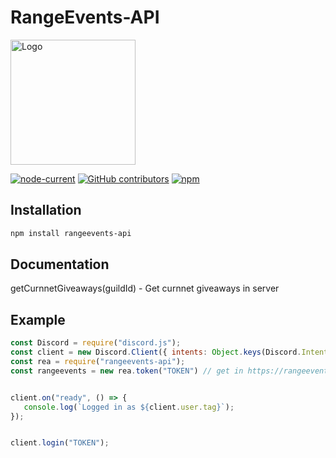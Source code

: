 # RangeEvents-API

<img src="https://cdn.discordapp.com/avatars/931173019764817930/050bab3f08fe84b1d87922d6d4f89b0d.png" alt="Logo" width="200"/>    
   
[![node-current](https://img.shields.io/node/v/rangeevents-api?style=for-the-badge)](https://nodejs.org/en/)
[![GitHub contributors](https://img.shields.io/github/contributors/Danielb23451/rangeevents-api?style=for-the-badge)](https://github.com/Danielb23451/rangeevents-api/graphs/contributors)
[![npm](https://img.shields.io/npm/dt/rangeevents-api?style=for-the-badge)](https://www.npmjs.com/package/rangeevents-api)

## Installation
```bash
npm install rangeevents-api
```

## Documentation

getCurnnetGiveaways(guildId) - Get curnnet giveaways in server


## Example
```js
const Discord = require("discord.js");
const client = new Discord.Client({ intents: Object.keys(Discord.Intents.FLAGS) });
const rea = require("rangeevents-api");
const rangeevents = new rea.token("TOKEN") // get in https://rangeevents.xyz/api-form;


client.on("ready", () => {
   console.log(`Logged in as ${client.user.tag}`);
});


client.login("TOKEN");